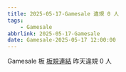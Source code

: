 ```yaml
---
title: 2025-05-17-Gamesale 違規 0 人
tags:
    - Gamesale
abbrlink: 2025-05-17-Gamesale
date: Gamesale-2025-05-17 12:00:00
---
```

Gamesale 板 [板規連結](https://www.ptt.cc/bbs/Gossiping/M.1637425085.A.07D.html)
昨天違規 0 人
